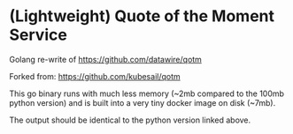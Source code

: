 # (Lightweight) Quote of the Moment Service
Golang re-write of https://github.com/datawire/qotm

Forked from: https://github.com/kubesail/qotm

This go binary runs with much less memory (~2mb compared to the 100mb python version) and is built into a very tiny docker image on disk (~7mb).

The output should be identical to the python version linked above.
